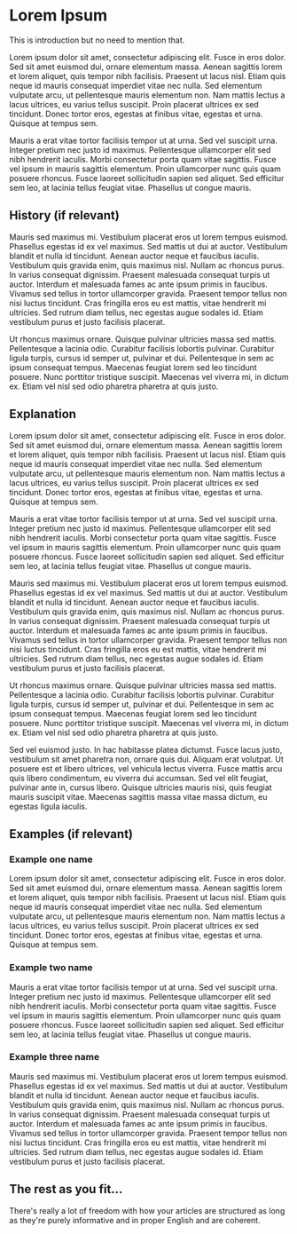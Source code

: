 # Lorem Ipsum

This is introduction but no need to mention that.

Lorem ipsum dolor sit amet, consectetur adipiscing elit. Fusce in eros dolor. Sed sit amet euismod dui, ornare elementum massa. Aenean sagittis lorem et lorem aliquet, quis tempor nibh facilisis. Praesent ut lacus nisl. Etiam quis neque id mauris consequat imperdiet vitae nec nulla. Sed elementum vulputate arcu, ut pellentesque mauris elementum non. Nam mattis lectus a lacus ultrices, eu varius tellus suscipit. Proin placerat ultrices ex sed tincidunt. Donec tortor eros, egestas at finibus vitae, egestas et urna. Quisque at tempus sem.

Mauris a erat vitae tortor facilisis tempor ut at urna. Sed vel suscipit urna. Integer pretium nec justo id maximus. Pellentesque ullamcorper elit sed nibh hendrerit iaculis. Morbi consectetur porta quam vitae sagittis. Fusce vel ipsum in mauris sagittis elementum. Proin ullamcorper nunc quis quam posuere rhoncus. Fusce laoreet sollicitudin sapien sed aliquet. Sed efficitur sem leo, at lacinia tellus feugiat vitae. Phasellus ut congue mauris.

## History (if relevant)
Mauris sed maximus mi. Vestibulum placerat eros ut lorem tempus euismod. Phasellus egestas id ex vel maximus. Sed mattis ut dui at auctor. Vestibulum blandit et nulla id tincidunt. Aenean auctor neque et faucibus iaculis. Vestibulum quis gravida enim, quis maximus nisl. Nullam ac rhoncus purus. In varius consequat dignissim. Praesent malesuada consequat turpis ut auctor. Interdum et malesuada fames ac ante ipsum primis in faucibus. Vivamus sed tellus in tortor ullamcorper gravida. Praesent tempor tellus non nisi luctus tincidunt. Cras fringilla eros eu est mattis, vitae hendrerit mi ultricies. Sed rutrum diam tellus, nec egestas augue sodales id. Etiam vestibulum purus et justo facilisis placerat.

Ut rhoncus maximus ornare. Quisque pulvinar ultricies massa sed mattis. Pellentesque a lacinia odio. Curabitur facilisis lobortis pulvinar. Curabitur ligula turpis, cursus id semper ut, pulvinar et dui. Pellentesque in sem ac ipsum consequat tempus. Maecenas feugiat lorem sed leo tincidunt posuere. Nunc porttitor tristique suscipit. Maecenas vel viverra mi, in dictum ex. Etiam vel nisl sed odio pharetra pharetra at quis justo.

## Explanation
Lorem ipsum dolor sit amet, consectetur adipiscing elit. Fusce in eros dolor. Sed sit amet euismod dui, ornare elementum massa. Aenean sagittis lorem et lorem aliquet, quis tempor nibh facilisis. Praesent ut lacus nisl. Etiam quis neque id mauris consequat imperdiet vitae nec nulla. Sed elementum vulputate arcu, ut pellentesque mauris elementum non. Nam mattis lectus a lacus ultrices, eu varius tellus suscipit. Proin placerat ultrices ex sed tincidunt. Donec tortor eros, egestas at finibus vitae, egestas et urna. Quisque at tempus sem.

Mauris a erat vitae tortor facilisis tempor ut at urna. Sed vel suscipit urna. Integer pretium nec justo id maximus. Pellentesque ullamcorper elit sed nibh hendrerit iaculis. Morbi consectetur porta quam vitae sagittis. Fusce vel ipsum in mauris sagittis elementum. Proin ullamcorper nunc quis quam posuere rhoncus. Fusce laoreet sollicitudin sapien sed aliquet. Sed efficitur sem leo, at lacinia tellus feugiat vitae. Phasellus ut congue mauris.

Mauris sed maximus mi. Vestibulum placerat eros ut lorem tempus euismod. Phasellus egestas id ex vel maximus. Sed mattis ut dui at auctor. Vestibulum blandit et nulla id tincidunt. Aenean auctor neque et faucibus iaculis. Vestibulum quis gravida enim, quis maximus nisl. Nullam ac rhoncus purus. In varius consequat dignissim. Praesent malesuada consequat turpis ut auctor. Interdum et malesuada fames ac ante ipsum primis in faucibus. Vivamus sed tellus in tortor ullamcorper gravida. Praesent tempor tellus non nisi luctus tincidunt. Cras fringilla eros eu est mattis, vitae hendrerit mi ultricies. Sed rutrum diam tellus, nec egestas augue sodales id. Etiam vestibulum purus et justo facilisis placerat.

Ut rhoncus maximus ornare. Quisque pulvinar ultricies massa sed mattis. Pellentesque a lacinia odio. Curabitur facilisis lobortis pulvinar. Curabitur ligula turpis, cursus id semper ut, pulvinar et dui. Pellentesque in sem ac ipsum consequat tempus. Maecenas feugiat lorem sed leo tincidunt posuere. Nunc porttitor tristique suscipit. Maecenas vel viverra mi, in dictum ex. Etiam vel nisl sed odio pharetra pharetra at quis justo.

Sed vel euismod justo. In hac habitasse platea dictumst. Fusce lacus justo, vestibulum sit amet pharetra non, ornare quis dui. Aliquam erat volutpat. Ut posuere est et libero ultrices, vel vehicula lectus viverra. Fusce mattis arcu quis libero condimentum, eu viverra dui accumsan. Sed vel elit feugiat, pulvinar ante in, cursus libero. Quisque ultricies mauris nisi, quis feugiat mauris suscipit vitae. Maecenas sagittis massa vitae massa dictum, eu egestas ligula iaculis.

## Examples (if relevant)
### Example one name
Lorem ipsum dolor sit amet, consectetur adipiscing elit. Fusce in eros dolor. Sed sit amet euismod dui, ornare elementum massa. Aenean sagittis lorem et lorem aliquet, quis tempor nibh facilisis. Praesent ut lacus nisl. Etiam quis neque id mauris consequat imperdiet vitae nec nulla. Sed elementum vulputate arcu, ut pellentesque mauris elementum non. Nam mattis lectus a lacus ultrices, eu varius tellus suscipit. Proin placerat ultrices ex sed tincidunt. Donec tortor eros, egestas at finibus vitae, egestas et urna. Quisque at tempus sem.

### Example two name
Mauris a erat vitae tortor facilisis tempor ut at urna. Sed vel suscipit urna. Integer pretium nec justo id maximus. Pellentesque ullamcorper elit sed nibh hendrerit iaculis. Morbi consectetur porta quam vitae sagittis. Fusce vel ipsum in mauris sagittis elementum. Proin ullamcorper nunc quis quam posuere rhoncus. Fusce laoreet sollicitudin sapien sed aliquet. Sed efficitur sem leo, at lacinia tellus feugiat vitae. Phasellus ut congue mauris.

### Example three name
Mauris sed maximus mi. Vestibulum placerat eros ut lorem tempus euismod. Phasellus egestas id ex vel maximus. Sed mattis ut dui at auctor. Vestibulum blandit et nulla id tincidunt. Aenean auctor neque et faucibus iaculis. Vestibulum quis gravida enim, quis maximus nisl. Nullam ac rhoncus purus. In varius consequat dignissim. Praesent malesuada consequat turpis ut auctor. Interdum et malesuada fames ac ante ipsum primis in faucibus. Vivamus sed tellus in tortor ullamcorper gravida. Praesent tempor tellus non nisi luctus tincidunt. Cras fringilla eros eu est mattis, vitae hendrerit mi ultricies. Sed rutrum diam tellus, nec egestas augue sodales id. Etiam vestibulum purus et justo facilisis placerat.

## The rest as you fit...
There's really a lot of freedom with how your articles are structured as long as they're purely informative and in proper English and are coherent.

